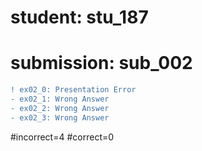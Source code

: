 # student: stu_187
# submission: sub_002

```diff
! ex02_0: Presentation Error
- ex02_1: Wrong Answer
- ex02_2: Wrong Answer
- ex02_3: Wrong Answer
```
#incorrect=4
#correct=0
